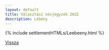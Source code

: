 ```yaml
---
layout: default
title: Választási névjegyzék 2022
description: Lébény
---
```


{% include settlementHTMLs/Leebeeny.html %}

[Vissza](../)